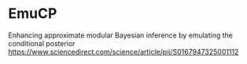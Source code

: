 # EmuCP
Enhancing approximate modular Bayesian inference by emulating the conditional posterior
https://www.sciencedirect.com/science/article/pii/S0167947325001112
